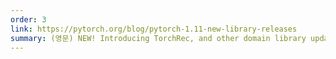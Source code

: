 ```yaml
---
order: 3
link: https://pytorch.org/blog/pytorch-1.11-new-library-releases
summary: (영문) NEW! Introducing TorchRec, and other domain library updates in PyTorch 1.11
---
```

